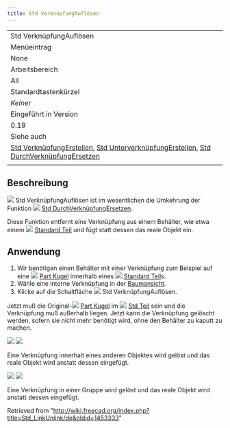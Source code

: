 ```yaml
---
title: Std VerknüpfungAuflösen
---
```


|                                                                                                                                                                                                                               |
| ----------------------------------------------------------------------------------------------------------------------------------------------------------------------------------------------------------------------------- |
| Std VerknüpfungAuflösen                                                                                                                                                                                                       |
| Menüeintrag                                                                                                                                                                                                                   |
| None                                                                                                                                                                                                                          |
| Arbeitsbereich                                                                                                                                                                                                                |
| All                                                                                                                                                                                                                           |
| Standardtastenkürzel                                                                                                                                                                                                          |
| _Keiner_                                                                                                                                                                                                                      |
| Eingeführt in Version                                                                                                                                                                                                         |
| 0.19                                                                                                                                                                                                                          |
| Siehe auch                                                                                                                                                                                                                    |
| [Std VerknüpfungErstellen](/Std_LinkMake/de "Std LinkMake/de"), [Std UnterverknüpfungErstellen](/Std_LinkMakeRelative/de "Std LinkMakeRelative/de"), [Std DurchVerknüpfungErsetzen](/Std_LinkReplace/de "Std LinkReplace/de") |
|                                                                                                                                                                                                                               |

## Beschreibung

![](/images/Std_LinkUnlink.svg) Std VerknüpfungAuflösen ist im wesentlichen die Umkehrung der Funktion ![](/images/Std_LinkReplace.svg) [Std DurchVerknüpfungErsetzen](/Std_LinkReplace/de "Std LinkReplace/de").

Diese Funktion entfernt eine Verknüpfung aus einem Behälter, wie etwa einem ![](/images/Std_Part.svg) [Standard Teil](/Std_Part/de "Std Part/de") und fügt statt dessen das reale Objekt ein.

## Anwendung

1. Wir benötigen einen Behälter mit einer Verknüpfung zum Beispiel auf eine ![](/images/Part_Sphere.svg) [Part Kugel](/Part_Sphere/de "Part Sphere/de") innerhalb eines ![](/images/Std_Part.svg) [Standard Teil](/Std_Part/de "Std Part/de")s.
2. Wähle eine interne Verknüpfung in der [Baumansicht](/Tree_view/de "Tree view/de").
3. Klicke auf die Schaltfläche ![](/images/Std_LinkUnlink.svg) Std VerknüpfungAuflösen.

Jetzt muß die Original-![](/images/Part_Sphere.svg) [Part Kugel](/Part_Sphere/de "Part Sphere/de") im ![](/images/Std_Part.svg) [Std Teil](/Std_Part/de "Std Part/de") sein und die Verknüpfung muß außerhalb liegen. Jetzt kann die Verknüpfung gelöscht werden, sofern sie nicht mehr benötigt wird, ohne den Behälter zu kaputt zu machen.

![](/images/Std_Link_tree_replace_fuse_2_example.png) ![](/images/Std_Link_tree_unlink_1_example.png)

Eine Verknüpfung innerhalt eines anderen Objektes wird gelöst und das reale Objekt wird anstatt dessen eingefügt.

![](/images/Std_Link_tree_replace_part_2_examples.png) ![](/images/Std_Link_tree_unlink_2_example.png)

Eine Verknüpfung in einer Gruppe wird gelöst und das reale Objekt wird anstatt dessen eingefügt.

Retrieved from "<http://wiki.freecad.org/index.php?title=Std_LinkUnlink/de&oldid=1453333>"
